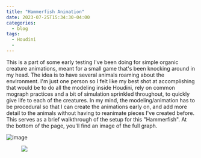 ```yaml
---
title: "Hammerfish Animation"
date: 2023-07-25T15:34:30-04:00
categories:
  - blog
tags:
  - Houdini
  - 
---
```


This is a part of some early testing I've been doing for simple organic creature animations, meant for a small game that's been knocking around in my head. The idea is to have several animals roaming about the environment. I'm just one person so I felt like my best shot at accomplishing that would be to do all the modeling inside Houdini, rely on common mograph practices and a bit of simulation sprinkled throughout, to quickly give life to each of the creatures. In my mind, the modeling/animation has to be procedural so that I can create the animations early on, and add more detail to the animals without having to reanimate pieces I've created before. This serves as a brief walkthrough of the setup for this "Hammerfish". At the bottom of the page, you'll find an image of the full graph.



![image](assets/gifs/HammerfishWireframeMaterial.gif)

<figure>
    <IMG SRC="assets/gifs/HammerfishWireframeMaterial.gif">
</figure>

